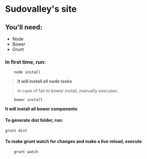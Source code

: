 # Sudovalley's site

## You'll need:
* Node
* Bower
* Grunt

### In first time, run:
```shell
	node install
```
> **It will install all node tasks**

> In case of fail to bower install, manually executes:

```shell
	bower install
``` 

**It will install all bower components**

#### To generate dist folder, run:
```shell 
grunt dist
```

#### To make grunt watch for changes and make a live reload, execute

```shell
	grunt watch
```
